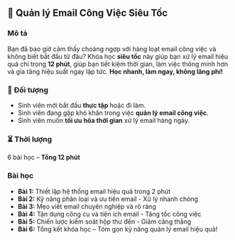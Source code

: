 ## 📌 Quản lý Email Công Việc Siêu Tốc

### Mô tả  
Bạn đã bao giờ cảm thấy choáng ngợp với hàng loạt email công việc và không biết bắt đầu từ đâu? Khóa học **siêu tốc** này giúp bạn xử lý email hiệu quả chỉ trong **12 phút**, giúp bạn tiết kiệm thời gian, làm việc thông minh hơn và gia tăng hiệu suất ngay lập tức. **Học nhanh, làm ngay, không lãng phí!**

### 🎯 Đối tượng  
- Sinh viên mới bắt đầu **thực tập** hoặc đi làm.
- Sinh viên đang gặp khó khăn trong việc **quản lý email công việc**.
- Sinh viên muốn **tối ưu hóa thời gian** xử lý email hàng ngày.

### ⏳ Thời lượng  
6 bài học – **Tổng 12 phút**

### Bài học  
- **Bài 1:** Thiết lập hệ thống email hiệu quả trong 2 phút  
- **Bài 2:** Kỹ năng phân loại và ưu tiên email - Xử lý nhanh chóng  
- **Bài 3:** Mẹo viết email chuyên nghiệp và rõ ràng  
- **Bài 4:** Tận dụng công cụ và tiện ích email - Tăng tốc công việc  
- **Bài 5:** Chiến lược kiểm soát hộp thư đến - Giảm căng thẳng  
- **Bài 6:** Tổng kết khóa học – Tóm gọn kỹ năng quản lý email hiệu quả!